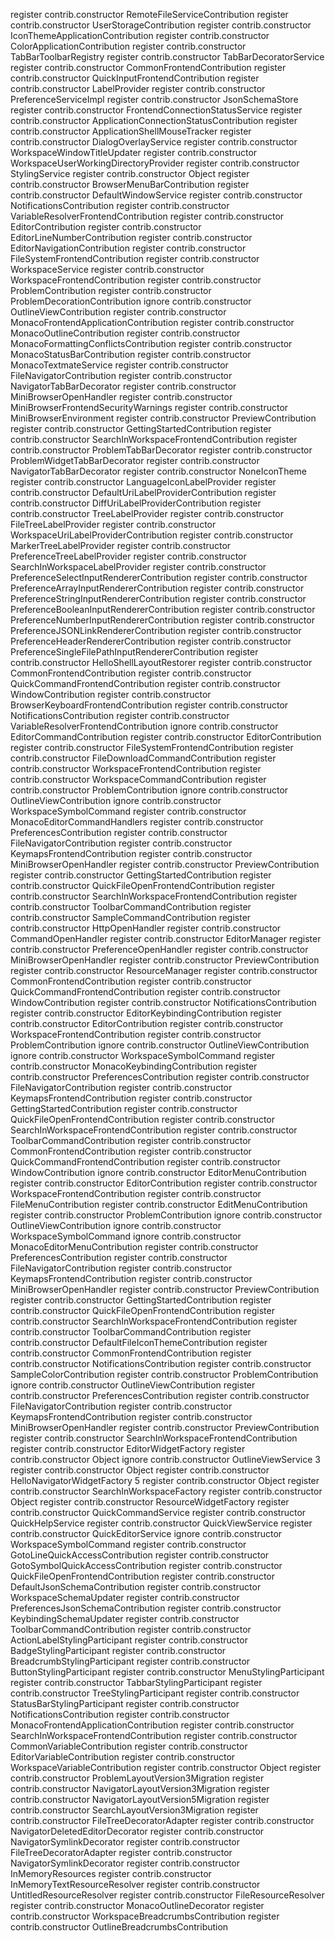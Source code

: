 register contrib.constructor RemoteFileServiceContribution
register contrib.constructor UserStorageContribution
register contrib.constructor IconThemeApplicationContribution
register contrib.constructor ColorApplicationContribution
register contrib.constructor TabBarToolbarRegistry
register contrib.constructor TabBarDecoratorService
register contrib.constructor CommonFrontendContribution
register contrib.constructor QuickInputFrontendContribution
register contrib.constructor LabelProvider
register contrib.constructor PreferenceServiceImpl
register contrib.constructor JsonSchemaStore
register contrib.constructor FrontendConnectionStatusService
register contrib.constructor ApplicationConnectionStatusContribution
register contrib.constructor ApplicationShellMouseTracker
register contrib.constructor DialogOverlayService
register contrib.constructor WorkspaceWindowTitleUpdater
register contrib.constructor WorkspaceUserWorkingDirectoryProvider
register contrib.constructor StylingService
register contrib.constructor Object
register contrib.constructor BrowserMenuBarContribution
register contrib.constructor DefaultWindowService
register contrib.constructor NotificationsContribution
register contrib.constructor VariableResolverFrontendContribution
register contrib.constructor EditorContribution
register contrib.constructor EditorLineNumberContribution
register contrib.constructor EditorNavigationContribution
register contrib.constructor FileSystemFrontendContribution
register contrib.constructor WorkspaceService
register contrib.constructor WorkspaceFrontendContribution
register contrib.constructor ProblemContribution
register contrib.constructor ProblemDecorationContribution
ignore contrib.constructor OutlineViewContribution
register contrib.constructor MonacoFrontendApplicationContribution
register contrib.constructor MonacoOutlineContribution
register contrib.constructor MonacoFormattingConflictsContribution
register contrib.constructor MonacoStatusBarContribution
register contrib.constructor MonacoTextmateService
register contrib.constructor FileNavigatorContribution
register contrib.constructor NavigatorTabBarDecorator
register contrib.constructor MiniBrowserOpenHandler
register contrib.constructor MiniBrowserFrontendSecurityWarnings
register contrib.constructor MiniBrowserEnvironment
register contrib.constructor PreviewContribution
register contrib.constructor GettingStartedContribution
register contrib.constructor SearchInWorkspaceFrontendContribution
register contrib.constructor ProblemTabBarDecorator
register contrib.constructor ProblemWidgetTabBarDecorator
register contrib.constructor NavigatorTabBarDecorator
register contrib.constructor NoneIconTheme
register contrib.constructor LanguageIconLabelProvider
register contrib.constructor DefaultUriLabelProviderContribution
register contrib.constructor DiffUriLabelProviderContribution
register contrib.constructor TreeLabelProvider
register contrib.constructor FileTreeLabelProvider
register contrib.constructor WorkspaceUriLabelProviderContribution
register contrib.constructor MarkerTreeLabelProvider
register contrib.constructor PreferenceTreeLabelProvider
register contrib.constructor SearchInWorkspaceLabelProvider
register contrib.constructor PreferenceSelectInputRendererContribution
register contrib.constructor PreferenceArrayInputRendererContribution
register contrib.constructor PreferenceStringInputRendererContribution
register contrib.constructor PreferenceBooleanInputRendererContribution
register contrib.constructor PreferenceNumberInputRendererContribution
register contrib.constructor PreferenceJSONLinkRendererContribution
register contrib.constructor PreferenceHeaderRendererContribution
register contrib.constructor PreferenceSingleFilePathInputRendererContribution
register contrib.constructor HelloShellLayoutRestorer
register contrib.constructor CommonFrontendContribution
register contrib.constructor QuickCommandFrontendContribution
register contrib.constructor WindowContribution
register contrib.constructor BrowserKeyboardFrontendContribution
register contrib.constructor NotificationsContribution
register contrib.constructor VariableResolverFrontendContribution
ignore contrib.constructor EditorCommandContribution
register contrib.constructor EditorContribution
register contrib.constructor FileSystemFrontendContribution
register contrib.constructor FileDownloadCommandContribution
register contrib.constructor WorkspaceFrontendContribution
register contrib.constructor WorkspaceCommandContribution
register contrib.constructor ProblemContribution
ignore contrib.constructor OutlineViewContribution
ignore contrib.constructor WorkspaceSymbolCommand
register contrib.constructor MonacoEditorCommandHandlers
register contrib.constructor PreferencesContribution
register contrib.constructor FileNavigatorContribution
register contrib.constructor KeymapsFrontendContribution
register contrib.constructor MiniBrowserOpenHandler
register contrib.constructor PreviewContribution
register contrib.constructor GettingStartedContribution
register contrib.constructor QuickFileOpenFrontendContribution
register contrib.constructor SearchInWorkspaceFrontendContribution
register contrib.constructor ToolbarCommandContribution
register contrib.constructor SampleCommandContribution
register contrib.constructor HttpOpenHandler
register contrib.constructor CommandOpenHandler
register contrib.constructor EditorManager
register contrib.constructor PreferenceOpenHandler
register contrib.constructor MiniBrowserOpenHandler
register contrib.constructor PreviewContribution
register contrib.constructor ResourceManager
register contrib.constructor CommonFrontendContribution
register contrib.constructor QuickCommandFrontendContribution
register contrib.constructor WindowContribution
register contrib.constructor NotificationsContribution
register contrib.constructor EditorKeybindingContribution
register contrib.constructor EditorContribution
register contrib.constructor WorkspaceFrontendContribution
register contrib.constructor ProblemContribution
ignore contrib.constructor OutlineViewContribution
ignore contrib.constructor WorkspaceSymbolCommand
register contrib.constructor MonacoKeybindingContribution
register contrib.constructor PreferencesContribution
register contrib.constructor FileNavigatorContribution
register contrib.constructor KeymapsFrontendContribution
register contrib.constructor GettingStartedContribution
register contrib.constructor QuickFileOpenFrontendContribution
register contrib.constructor SearchInWorkspaceFrontendContribution
register contrib.constructor ToolbarCommandContribution
register contrib.constructor CommonFrontendContribution
register contrib.constructor QuickCommandFrontendContribution
register contrib.constructor WindowContribution
ignore contrib.constructor EditorMenuContribution
register contrib.constructor EditorContribution
register contrib.constructor WorkspaceFrontendContribution
register contrib.constructor FileMenuContribution
register contrib.constructor EditMenuContribution
register contrib.constructor ProblemContribution
ignore contrib.constructor OutlineViewContribution
ignore contrib.constructor WorkspaceSymbolCommand
ignore contrib.constructor MonacoEditorMenuContribution
register contrib.constructor PreferencesContribution
register contrib.constructor FileNavigatorContribution
register contrib.constructor KeymapsFrontendContribution
register contrib.constructor MiniBrowserOpenHandler
register contrib.constructor PreviewContribution
register contrib.constructor GettingStartedContribution
register contrib.constructor QuickFileOpenFrontendContribution
register contrib.constructor SearchInWorkspaceFrontendContribution
register contrib.constructor ToolbarCommandContribution
register contrib.constructor DefaultFileIconThemeContribution
register contrib.constructor CommonFrontendContribution
register contrib.constructor NotificationsContribution
register contrib.constructor SampleColorContribution
register contrib.constructor ProblemContribution
ignore contrib.constructor OutlineViewContribution
register contrib.constructor PreferencesContribution
register contrib.constructor FileNavigatorContribution
register contrib.constructor KeymapsFrontendContribution
register contrib.constructor MiniBrowserOpenHandler
register contrib.constructor PreviewContribution
register contrib.constructor SearchInWorkspaceFrontendContribution
register contrib.constructor EditorWidgetFactory
register contrib.constructor Object
ignore contrib.constructor OutlineViewService
3 register contrib.constructor Object
register contrib.constructor HelloNavigatorWidgetFactory
5 register contrib.constructor Object
register contrib.constructor SearchInWorkspaceFactory
register contrib.constructor Object
register contrib.constructor ResourceWidgetFactory
register contrib.constructor QuickCommandService
register contrib.constructor QuickHelpService
register contrib.constructor QuickViewService
register contrib.constructor QuickEditorService
ignore contrib.constructor WorkspaceSymbolCommand
register contrib.constructor GotoLineQuickAccessContribution
register contrib.constructor GotoSymbolQuickAccessContribution
register contrib.constructor QuickFileOpenFrontendContribution
register contrib.constructor DefaultJsonSchemaContribution
register contrib.constructor WorkspaceSchemaUpdater
register contrib.constructor PreferencesJsonSchemaContribution
register contrib.constructor KeybindingSchemaUpdater
register contrib.constructor ToolbarCommandContribution
register contrib.constructor ActionLabelStylingParticipant
register contrib.constructor BadgeStylingParticipant
register contrib.constructor BreadcrumbStylingParticipant
register contrib.constructor ButtonStylingParticipant
register contrib.constructor MenuStylingParticipant
register contrib.constructor TabbarStylingParticipant
register contrib.constructor TreeStylingParticipant
register contrib.constructor StatusBarStylingParticipant
register contrib.constructor NotificationsContribution
register contrib.constructor MonacoFrontendApplicationContribution
register contrib.constructor SearchInWorkspaceFrontendContribution
register contrib.constructor CommonVariableContribution
register contrib.constructor EditorVariableContribution
register contrib.constructor WorkspaceVariableContribution
register contrib.constructor Object
register contrib.constructor ProblemLayoutVersion3Migration
register contrib.constructor NavigatorLayoutVersion3Migration
register contrib.constructor NavigatorLayoutVersion5Migration
register contrib.constructor SearchLayoutVersion3Migration
register contrib.constructor FileTreeDecoratorAdapter
register contrib.constructor NavigatorDeletedEditorDecorator
register contrib.constructor NavigatorSymlinkDecorator
register contrib.constructor FileTreeDecoratorAdapter
register contrib.constructor NavigatorSymlinkDecorator
register contrib.constructor InMemoryResources
register contrib.constructor InMemoryTextResourceResolver
register contrib.constructor UntitledResourceResolver
register contrib.constructor FileResourceResolver
register contrib.constructor MonacoOutlineDecorator
register contrib.constructor WorkspaceBreadcrumbsContribution
register contrib.constructor OutlineBreadcrumbsContribution
